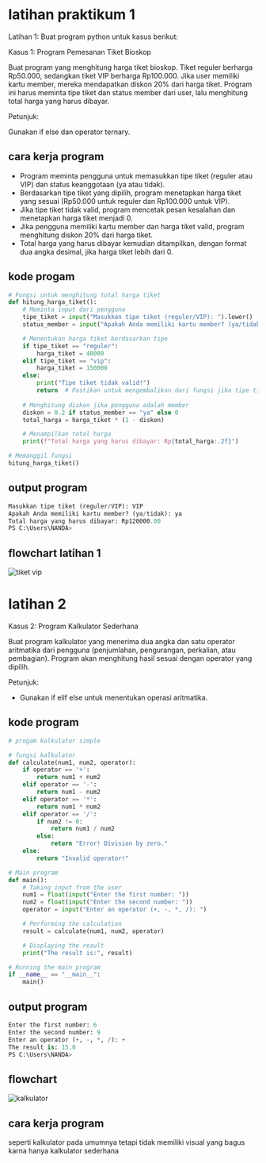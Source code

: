 # latihan praktikum 1
 Latihan 1: Buat program python untuk kasus berikut:

Kasus 1: Program Pemesanan Tiket Bioskop

Buat program yang menghitung harga tiket bioskop. Tiket reguler berharga Rp50.000, sedangkan tiket VIP berharga Rp100.000. Jika user memiliki kartu member, mereka mendapatkan diskon 20% dari harga tiket. Program ini harus meminta tipe tiket dan status member dari user, lalu menghitung total harga yang harus dibayar.

Petunjuk:

Gunakan if else dan operator ternary.

## cara kerja program
- Program meminta pengguna untuk memasukkan tipe tiket (reguler atau VIP) dan status keanggotaan (ya atau tidak).
- Berdasarkan tipe tiket yang dipilih, program menetapkan harga tiket yang sesuai (Rp50.000 untuk reguler dan Rp100.000 untuk VIP).
- Jika tipe tiket tidak valid, program mencetak pesan kesalahan dan menetapkan harga tiket menjadi 0.
- Jika pengguna memiliki kartu member dan harga tiket valid, program menghitung diskon 20% dari harga tiket.
- Total harga yang harus dibayar kemudian ditampilkan, dengan format dua angka desimal, jika harga tiket lebih dari 0.

## kode progam 
``` python
# Fungsi untuk menghitung total harga tiket
def hitung_harga_tiket():
    # Meminta input dari pengguna
    tipe_tiket = input("Masukkan tipe tiket (reguler/VIP): ").lower()
    status_member = input("Apakah Anda memiliki kartu member? (ya/tidak): ").lower()

    # Menentukan harga tiket berdasarkan tipe
    if tipe_tiket == "reguler":
        harga_tiket = 40000
    elif tipe_tiket == "vip":
        harga_tiket = 150000
    else:
        print("Tipe tiket tidak valid!")
        return  # Pastikan untuk mengembalikan dari fungsi jika tipe tidak valid
    
    # Menghitung diskon jika pengguna adalah member
    diskon = 0.2 if status_member == "ya" else 0
    total_harga = harga_tiket * (1 - diskon)

    # Menampilkan total harga
    print(f"Total harga yang harus dibayar: Rp{total_harga:.2f}")

# Memanggil fungsi
hitung_harga_tiket()
```
## output program 
``` python
Masukkan tipe tiket (reguler/VIP): VIP
Apakah Anda memiliki kartu member? (ya/tidak): ya
Total harga yang harus dibayar: Rp120000.00
PS C:\Users\NANDA>
```
## flowchart latihan 1

![tiket vip](https://github.com/user-attachments/assets/e17f1312-cff1-4159-8f85-6a86a797be10)

# latihan 2
Kasus 2: Program Kalkulator Sederhana

Buat program kalkulator yang menerima dua angka dan satu operator aritmatika dari pengguna (penjumlahan, pengurangan, perkalian, atau pembagian). Program akan menghitung hasil sesuai dengan operator yang dipilih.

Petunjuk:

* Gunakan if elif else untuk menentukan operasi aritmatika.

## kode program
``` python
# progam kalkulator simple

# fungsi kalkulator
def calculate(num1, num2, operator):
    if operator == '+':
        return num1 + num2
    elif operator == '-':
        return num1 - num2
    elif operator == '*':
        return num1 * num2
    elif operator == '/':
        if num2 != 0:
            return num1 / num2
        else:
            return "Error! Division by zero."
    else:
        return "Invalid operator!"

# Main program
def main():
    # Taking input from the user
    num1 = float(input("Enter the first number: "))
    num2 = float(input("Enter the second number: "))
    operator = input("Enter an operator (+, -, *, /): ")

    # Performing the calculation
    result = calculate(num1, num2, operator)

    # Displaying the result
    print("The result is:", result)

# Running the main program
if __name__ == "__main__":
    main()
```
## output program
``` python
Enter the first number: 6
Enter the second number: 9
Enter an operator (+, -, *, /): +
The result is: 15.0
PS C:\Users\NANDA>
```
## flowchart
![kalkulator](https://github.com/user-attachments/assets/2f3641af-968f-4fee-87c4-371fd2232fc6)

## cara kerja program
seperti kalkulator pada umumnya tetapi tidak memiliki visual yang bagus karna hanya kalkulator sederhana


